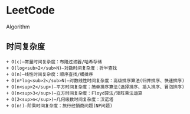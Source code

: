 # LeetCode
Algorithm


## 时间复杂度
	+ O(c)—常量时间复杂度：布隆过滤器/哈希存储
	+ O(log<sub>2</sub>N)—对数时间复杂度：折半查找
	+ O(n)—线性时间复杂度：顺序查找/桶排序
	+ O(n*log<sub>2</sub>N)—对数线性时间复杂度：高级排序算法(归并排序、快速排序)
	+ O(n<sup>2</sup>)—平方时间复杂度：简单排序算法(选择排序、插入排序、冒泡排序)
	+ O(n<sup>3</sup>)—立方时间复杂度：Floyd算法/矩阵乘法运算
	+ O(2<sup>n</sup>)—几何级数时间复杂度：汉诺塔
	+ O(n!)—阶乘时间复杂度：旅行经销商问题(NP问题)
	
